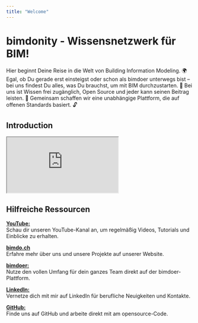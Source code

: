 ```yaml
---
title: "Welcome"
---
```


# bimdonity - Wissensnetzwerk für BIM!
Hier beginnt Deine Reise in die Welt von Building Information Modeling. 🌍 Egal, ob Du gerade erst einsteigst oder schon als bimdoer unterwegs bist – bei uns findest Du alles, was Du brauchst, um mit BIM durchzustarten. 🚀 Bei uns ist Wissen frei zugänglich, Open Source und jeder kann seinen Beitrag leisten. 🤝 Gemeinsam schaffen wir eine unabhängige Plattform, die auf offenen Standards basiert. 🔓

## Introduction

<div class="video-container">
  <iframe src="https://www.youtube.com/embed/iJ-YtqRgC4Y?si=0zJ2X5Puv_qRmD7j" 
          allowfullscreen>
  </iframe>
</div>

## Hilfreiche Ressourcen

[**YouTube:**](https://www.youtube.com/@bimdoer)  
  Schau dir unseren YouTube-Kanal an, um regelmäßig Videos, Tutorials und Einblicke zu erhalten.  

[**bimdo.ch**](https://bimdo.ch)  
  Erfahre mehr über uns und unsere Projekte auf unserer Website.  

[**bimdoer:**](https://bimdo.ch/bimdoer)  
  Nutze den vollen Umfang für dein ganzes Team direkt auf der bimdoer-Plattform.  

[**LinkedIn:**](https://www.linkedin.com/in/manuel-emmenegger-45353819b/)  
  Vernetze dich mit mir auf LinkedIn für berufliche Neuigkeiten und Kontakte.  

[**GitHub:**](https://github.com/bimdoer/)  
  Finde uns auf GitHub und arbeite direkt mit am opensource-Code.
